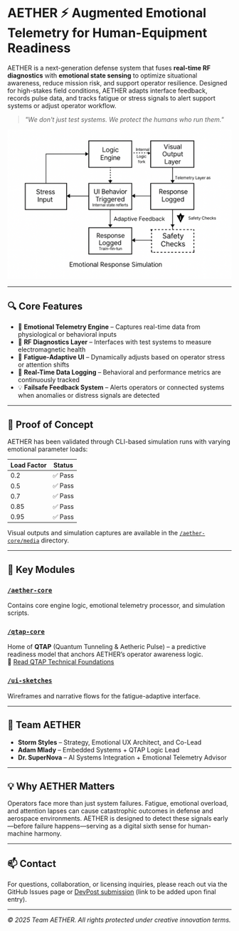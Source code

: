 # AETHER ⚡ Augmented Emotional Telemetry for Human-Equipment Readiness

AETHER is a next-generation defense system that fuses **real-time RF diagnostics** with **emotional state sensing** to optimize situational awareness, reduce mission risk, and support operator resilience. Designed for high-stakes field conditions, AETHER adapts interface feedback, records pulse data, and tracks fatigue or stress signals to alert support systems or adjust operator workflow.

> _"We don't just test systems. We protect the humans who run them."_

![System Logic Diagram](./aether-core/media/AETHER-logic_flow_diagram.png)

---

## 🔍 Core Features

- 🧠 **Emotional Telemetry Engine** – Captures real-time data from physiological or behavioral inputs  
- 📶 **RF Diagnostics Layer** – Interfaces with test systems to measure electromagnetic health  
- 🎯 **Fatigue-Adaptive UI** – Dynamically adjusts based on operator stress or attention shifts  
- 📡 **Real-Time Data Logging** – Behavioral and performance metrics are continuously tracked  
- 💡 **Failsafe Feedback System** – Alerts operators or connected systems when anomalies or distress signals are detected

---

## 🧪 Proof of Concept

AETHER has been validated through CLI-based simulation runs with varying emotional parameter loads:

| Load Factor | Status |
|------------|--------|
| 0.2 | ✅ Pass |
| 0.5 | ✅ Pass |
| 0.7 | ✅ Pass |
| 0.85 | ✅ Pass |
| 0.95 | ✅ Pass |

Visual outputs and simulation captures are available in the [`/aether-core/media`](./aether-core/media) directory.

---

## 🔗 Key Modules

### [`/aether-core`](./aether-core)
Contains core engine logic, emotional telemetry processor, and simulation scripts.

### [`/qtap-core`](./qtap-core)
Home of **QTAP** (Quantum Tunneling & Aetheric Pulse) – a predictive readiness model that anchors AETHER’s operator awareness logic.  
🔗 [Read QTAP Technical Foundations](./qtap-core/qtap_technical_foundations.md)

### [`/ui-sketches`](./ui-sketches)
Wireframes and narrative flows for the fatigue-adaptive interface.

---

## 🚀 Team AETHER

- **Storm Styles** – Strategy, Emotional UX Architect, and Co-Lead  
- **Adam Mlady** – Embedded Systems + QTAP Logic Lead  
- **Dr. SuperNova** – AI Systems Integration + Emotional Telemetry Advisor  

---

## 💡 Why AETHER Matters

Operators face more than just system failures. Fatigue, emotional overload, and attention lapses can cause catastrophic outcomes in defense and aerospace environments. AETHER is designed to detect these signals early—before failure happens—serving as a digital sixth sense for human-machine harmony.

---

## 📫 Contact

For questions, collaboration, or licensing inquiries, please reach out via the GitHub Issues page or [DevPost submission](#) (link to be added upon final entry).

---

_© 2025 Team AETHER. All rights protected under creative innovation terms._
